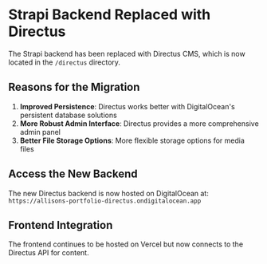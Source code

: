 # Strapi Backend Replaced with Directus

The Strapi backend has been replaced with Directus CMS, which is now located in the `/directus` directory.

## Reasons for the Migration

1. **Improved Persistence**: Directus works better with DigitalOcean's persistent database solutions
2. **More Robust Admin Interface**: Directus provides a more comprehensive admin panel
3. **Better File Storage Options**: More flexible storage options for media files

## Access the New Backend

The new Directus backend is now hosted on DigitalOcean at: `https://allisons-portfolio-directus.ondigitalocean.app`

## Frontend Integration

The frontend continues to be hosted on Vercel but now connects to the Directus API for content. 